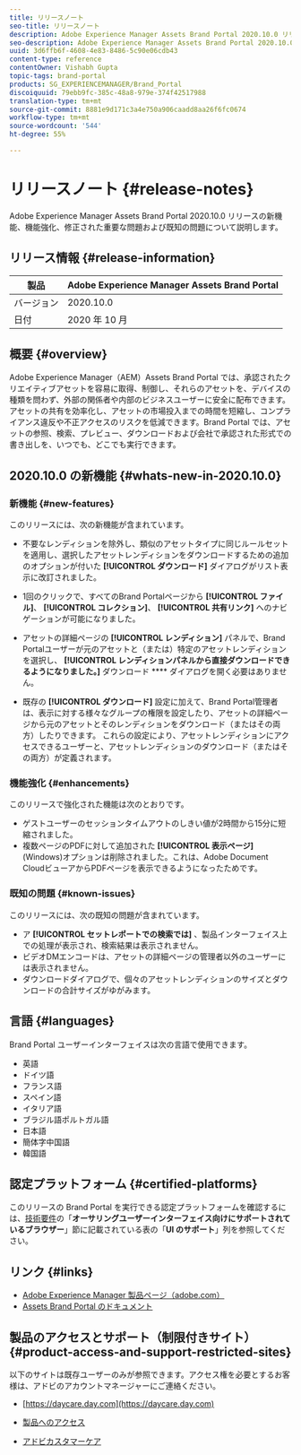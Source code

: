 ```yaml
---
title: リリースノート
seo-title: リリースノート
description: Adobe Experience Manager Assets Brand Portal 2020.10.0 リリースの機能、機能強化、修正された重要な問題および既知の問題について説明します。
seo-description: Adobe Experience Manager Assets Brand Portal 2020.10.0 リリースの機能強化、修正された重要な問題および既知の問題について説明します。
uuid: 3d6ffb6f-4608-4e83-8486-5c90e06cdb43
content-type: reference
contentOwner: Vishabh Gupta
topic-tags: brand-portal
products: SG_EXPERIENCEMANAGER/Brand_Portal
discoiquuid: 79ebb9fc-385c-48a8-979e-374f42517988
translation-type: tm+mt
source-git-commit: 8881e9d171c3a4e750a906caadd8aa26f6fc0674
workflow-type: tm+mt
source-wordcount: '544'
ht-degree: 55%

---
```



# リリースノート {#release-notes}

Adobe Experience Manager Assets Brand Portal 2020.10.0 リリースの新機能、機能強化、修正された重要な問題および既知の問題について説明します。

## リリース情報 {#release-information}

| 製品 | Adobe Experience Manager Assets Brand Portal |
|---|---|
| バージョン | 2020.10.0 |
| 日付 | 2020 年 10 月 |

## 概要 {#overview}

Adobe Experience Manager（AEM）Assets Brand Portal では、承認されたクリエイティブアセットを容易に取得、制御し、それらのアセットを、デバイスの種類を問わず、外部の関係者や内部のビジネスユーザーに安全に配布できます。アセットの共有を効率化し、アセットの市場投入までの時間を短縮し、コンプライアンス違反や不正アクセスのリスクを低減できます。Brand Portal では、アセットの参照、検索、プレビュー、ダウンロードおよび会社で承認された形式での書き出しを、いつでも、どこでも実行できます。

## 2020.10.0 の新機能 {#whats-new-in-2020.10.0}

### 新機能 {#new-features}

このリリースには、次の新機能が含まれています。

* 不要なレンディションを除外し、類似のアセットタイプに同じルールセットを適用し、選択したアセットレンディションをダウンロードするための追加のオプションが付いた **[!UICONTROL ダウンロード]** ダイアログがリスト表示に改訂されました。

<!--
* The new **[!UICONTROL Download]** dialog now appears with all the renditions of the selected assets or folders containing assets in a list view, wherein the Brand Portal users can apply same set of renditions for similar asset types and download the selected asset renditions. 
-->

* 1回のクリックで、すべてのBrand Portalページから **[!UICONTROL ファイル]**、 **[!UICONTROL コレクション]**、 **[!UICONTROL 共有リンク]** へのナビゲーションが可能になりました。

* アセットの詳細ページの **[!UICONTROL レンディション]** パネルで、Brand Portalユーザーが元のアセットと（または）特定のアセットレンディションを選択し、 **[!UICONTROL レンディションパネルから直接ダウンロードできるようになりました。]** ダウンロード **** ダイアログを開く必要はありません。

<!--
Brand Portal users can exclude specific renditions which are not required and directly download the original asset and its renditions from the **[!UICONTROL Renditions]** panel on the asset details page. 
-->

* 既存の **[!UICONTROL ダウンロード]** 設定に加えて、Brand Portal管理者は、表示に対する様々なグループの権限を設定したり、アセットの詳細ページから元のアセットとそのレンディションをダウンロード（またはその両方）したりできます。 これらの設定により、アセットレンディションにアクセスできるユーザーと、アセットレンディションのダウンロード（またはその両方）が定義されます。

### 機能強化 {#enhancements}

このリリースで強化された機能は次のとおりです。

* ゲストユーザーのセッションタイムアウトのしきい値が2時間から15分に短縮されました。
* 複数ページのPDFに対して追加された **[!UICONTROL 表示ページ]** (Windows)オプションは削除されました。これは、Adobe Document CloudビューアからPDFページを表示できるようになったためです。


<!--
### Critical Issues Fixed {#critical-issues-fixed}

This release includes fixes to the following critical issue:

* The users are not able to view the PDF pages if the PDF contains sub assets.
-->

### 既知の問題 {#known-issues}

このリリースには、次の既知の問題が含まれています。

* ア **[!UICONTROL セットレポートでの検索では]** 、製品インターフェイス上での処理が表示され、検索結果は表示されません。
* ビデオDMエンコードは、アセットの詳細ページの管理者以外のユーザーには表示されません。
* ダウンロードダイアログで、個々のアセットレンディションのサイズとダウンロードの合計サイズがゆがみます。



<!--
* Download Settings configuration to configure asset download from Brand Portal. Fast download, custom renditions, and system renditions are the available configurations. 
-->

<!--
* Document Viewer has been introduced to enhance the PDF viewing experience. New options are available for viewing the PDF files in Brand Portal.

* Advances in the asset download process which improves the Brand Portal user experience while [downloading assets from Brand Portal](brand-portal-download-assets.md). Brand Portal administrators can configure **[!UICONTROL Fast Download]**, **[!UICONTROL Custom Renditions]**, and **[!UICONTROL System Renditions]** from the **[!UICONTROL Download]** settings. 

For details, see [what's new in Brand Portal 6.4.7](whats-new.md). 

### Critical Issues Fixed {#critical-issues-fixed-647}

This release includes fixes to the following critical issues:

* The viewer users are not permitted to share link for collections but the option to share is visible to them on the product interface.

* The **[!UICONTROL Download]** button on the options bar does not list all the licensed assets of the selected folder.

* The search takes longer to show the results for certain keywords.

* The **[!UICONTROL Agree]** and **[!UICONTROL Disagree]** check boxes does not appear on bulk selection of licensed and unlicensed assets during download.

* Filter-based search shows processing on the product interface with no search result. 

* The assets do not download from share link if the shared folder contains numerous and large assets.


### Known Issues {#known-issues-647}

This release includes the following known issues:

* If multiple assets are selected, license text does not appear on clicking Terms and Conditions on the license agreement page during download using share link.   

-->

## 言語 {#languages}

Brand Portal ユーザーインターフェイスは次の言語で使用できます。

* 英語
* ドイツ語
* フランス語
* スペイン語
* イタリア語
* ブラジル語ポルトガル語
* 日本語
* 簡体字中国語
* 韓国語

## 認定プラットフォーム  {#certified-platforms}

このリリースの Brand Portal を実行できる認定プラットフォームを確認するには、[技術要件](https://helpx.adobe.com/jp/experience-manager/6-4/sites/deploying/using/technical-requirements.html)の「**オーサリングユーザーインターフェイス向けにサポートされているブラウザー**」節に記載されている表の「**UI のサポート**」列を参照してください。

## リンク {#links}

* [Adobe Experience Manager 製品ページ（adobe.com）](http://www.adobe.com/jp/marketing-cloud/experience-manager.html)
* [Assets Brand Portal のドキュメント](https://helpx.adobe.com/jp/experience-manager/brand-portal/user-guide.html)

## 製品のアクセスとサポート（制限付きサイト）{#product-access-and-support-restricted-sites}

以下のサイトは既存ユーザーのみが参照できます。アクセス権を必要とするお客様は、アドビのアカウントマネージャーにご連絡ください。

* [https://daycare.day.com](https://daycare.day.com)

* [製品へのアクセス](https://login.marketing.adobe.com)

* [アドビカスタマーケア](https://helpx.adobe.com/jp/contact.html)
